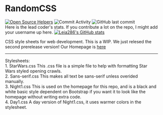 # RandomCSS
[![Open Source Helpers](https://www.codetriage.com/leia286/randomcss/badges/users.svg)](https://www.codetriage.com/leia286/randomcss) ![Commit Activity](https://img.shields.io/github/commit-activity/m/Leia286/RandomCSS?style=plastic) ![GitHub last commit](https://img.shields.io/github/last-commit/Leia286/RandomCSS?style=plastic)
<br>
Here is the lead coder's stats. If you contribute a lot on the repo, I might add your username up here.
[![Leia286's GitHub stats](https://github-readme-stats.vercel.app/api?username=Leia286)](https://github.com/Leia286/github-readme-stats)

CSS style sheets for web development.
This is a WIP. We just relesed the second prerelease version!
Our Homepage is <a href="https://leia286.github.io/CSS-Home.html">here</a>
<hr>
Stylesheets:<br>
1. StarWars.css This .css file is a simple file to help with formatting Star Wars styled opening crawls.
<br>
2. Sans-serif.css This makes all text be sans-serif unless overided manually.
<br>
3. Night1.css This is used on the homepage for this repo, and is a black and white basic style dependent on Bootstrap if you want it to look like the homepage without writing extra code.
<br>
4. Day1.css A day version of Night1.css, it uses warmer colors in the stylesheet.
